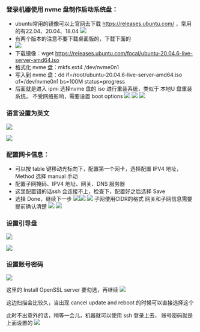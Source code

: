 
### 登录机器使用 nvme 盘制作启动系统盘：

- ubuntu常用的镜像可以上官网去下载 https://releases.ubuntu.com/ ，常用的有22.04、20.04、18.04 ![](assets/Pasted%20image%2020240712152312.png)
- 有两个版本的注意不要下载桌面版的，下载下面的
- ![](assets/Pasted%20image%2020240712152428.png)
- 下载镜像：wget https://releases.ubuntu.com/focal/ubuntu-20.04.6-live-server-amd64.iso
- 格式化 nvme 盘：mkfs.ext4 /dev/nvme0n1
- 写入到 nvme 盘：dd if=/root/ubuntu-20.04.6-live-server-amd64.iso of=/dev/nvme0n1 bs=100M status=progress
- 后面就是进入 ipmi 选择nvme 盘的 iso 进行重装系统，类似于 本地U 盘重装系统， 不受网络影响，需要设置 boot options
![](assets/Pasted%20image%2020240712151516.png)
![](assets/Pasted%20image%2020240712151531.png)
![](assets/Pasted%20image%2020240712151543.png)


### 语言设置为英文
![](assets/Pasted%20image%2020240712151621.png)

![](assets/Pasted%20image%2020240712151652.png)

### 配置网卡信息：

- 可以按 table 键移动光标向下，配置第一个网卡，选择配置 IPV4 地址，Method 选择 manual 手动
- 配置子网掩码、IPV4 地址、网关、DNS 服务器
- 这里配置错的话ssh 会连接不上，检查下，配置好之后选择 Save
- 选择 Done，继续下一步
![](assets/Pasted%20image%2020240712151709.png)![](assets/Pasted%20image%2020240712151736.png)
![](assets/Pasted%20image%2020240712151752.png)
子网使用CIDR的格式  网关和子网信息需要提前确认清楚
![](assets/Pasted%20image%2020240712151808.png)
![](assets/Pasted%20image%2020240712151916.png)


### 设置引导盘

![](assets/Pasted%20image%2020240712152009.png)

![](assets/Pasted%20image%2020240712152019.png)

### 设置账号密码

![](assets/Pasted%20image%2020240712152042.png)

这里的 Install OpenSSL server 要勾选，再继续
![](assets/Pasted%20image%2020240712152118.png)

这边扫描会比较久，当出现 cancel update and reboot 的时候可以直接选择这个

此时不出意外的话，稍等一会儿，机器就可以使用 ssh 登录上去， 账号密码就是上面设置的
![](assets/Pasted%20image%2020240712152059.png)